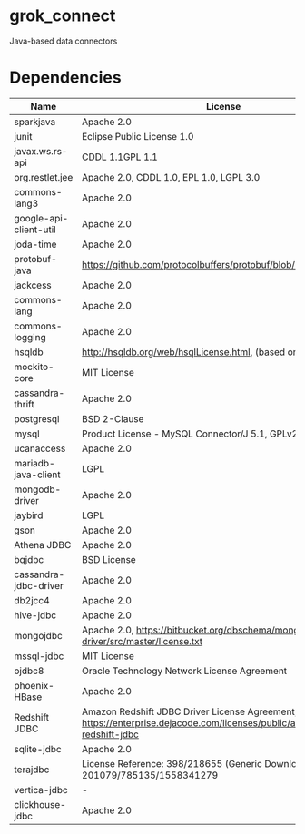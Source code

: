 grok_connect
=========

Java-based data connectors

# Dependencies

| Name                   | License                                                                                                             |
|------------------------|---------------------------------------------------------------------------------------------------------------------|
| sparkjava              | Apache 2.0                                                                                                          |
| junit                  | Eclipse Public License 1.0                                                                                          |
| javax.ws.rs-api        | CDDL 1.1GPL 1.1                                                                                                     |
| org.restlet.jee        | Apache 2.0, CDDL 1.0, EPL 1.0, LGPL 3.0                                                                             |
| commons-lang3          | Apache 2.0                                                                                                          |
| google-api-client-util | Apache 2.0                                                                                                          |
| joda-time              | Apache 2.0                                                                                                          |
| protobuf-java          | https://github.com/protocolbuffers/protobuf/blob/master/LICENSE                                                     |
| jackcess               | Apache 2.0                                                                                                          |
| commons-lang           | Apache 2.0                                                                                                          |
| commons-logging        | Apache 2.0                                                                                                          |
| hsqldb                 | http://hsqldb.org/web/hsqlLicense.html, (based on BSD License)                                                      |
| mockito-core           | MIT License                                                                                                         |
| cassandra-thrift       | Apache 2.0                                                                                                          |
| postgresql             | BSD 2-Clause                                                                                                        |
| mysql                  | Product License - MySQL Connector/J 5.1, GPLv2                                                                      |
| ucanaccess             | Apache 2.0                                                                                                          |
| mariadb-java-client    | LGPL                                                                                                                |
| mongodb-driver         | Apache 2.0                                                                                                          |
| jaybird                | LGPL                                                                                                                |
| gson                   | Apache 2.0                                                                                                          |
| Athena JDBC            | Apache 2.0                                                                                                          |
| bqjdbc                 | BSD License                                                                                                         |
| cassandra-jdbc-driver  | Apache 2.0                                                                                                          |
| db2jcc4                | Apache 2.0                                                                                                          |
| hive-jdbc              | Apache 2.0                                                                                                          |
| mongojdbc              | Apache 2.0, https://bitbucket.org/dbschema/mongodb-jdbc-driver/src/master/license.txt                               |
| mssql-jdbc             | MIT License                                                                                                         |
| ojdbc8                 | Oracle Technology Network License Agreement                                                                         |
| phoenix-HBase          | Apache 2.0                                                                                                          |
| Redshift JDBC          | Amazon Redshift JDBC Driver License Agreement, https://enterprise.dejacode.com/licenses/public/amazon-redshift-jdbc |
| sqlite-jdbc            | Apache 2.0                                                                                                          |
| terajdbc               | License Reference: 398/218655 (Generic Download License) @ 201079/785135/1558341279                                 |
| vertica-jdbc           | -                                                                                                                   |
| clickhouse-jdbc        | Apache 2.0                                                                                                          |
